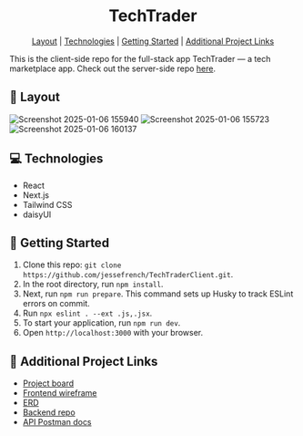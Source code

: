 <h1 align="center" style="font-weight: bold;">TechTrader</h1>

<p align="center">
<a href="#layout">Layout</a> | 
<a href="#technologies">Technologies</a> | 
<a href="#getting-started">Getting Started</a> | 
<a href="#links">Additional Project Links</a>
</p>

<p align="center">

This is the client-side repo for the full-stack app TechTrader — a tech marketplace app. Check out the server-side repo [here](https://github.com/jessefrench/TechTraderAPI).

</p>

<p align="center">

<h2 id="layout">🎨 Layout</h2>

![Screenshot 2025-01-06 155940](https://github.com/user-attachments/assets/43d41c53-94cf-454f-83d6-844682e41693)
![Screenshot 2025-01-06 155723](https://github.com/user-attachments/assets/83736048-c6a2-4b5c-a8b6-7d1b03a49617)
![Screenshot 2025-01-06 160137](https://github.com/user-attachments/assets/0782a836-4b1b-402e-83a6-991cb6ce2368)

<h2 id="technologies">💻 Technologies</h2>

- React
- Next.js
- Tailwind CSS
- daisyUI

<h2 id="getting-started">🚀 Getting Started</h2>

1. Clone this repo: `git clone https://github.com/jessefrench/TechTraderClient.git`.
2. In the root directory, run `npm install`.
3. Next, run `npm run prepare`. This command sets up Husky to track ESLint errors on commit.
4. Run `npx eslint . --ext .js,.jsx`.
5. To start your application, run `npm run dev`.
6. Open `http://localhost:3000` with your browser.

<h2 id="links">🔗 Additional Project Links</h2>

- [Project board](https://github.com/users/jessefrench/projects/6/views/1)
- [Frontend wireframe](https://www.figma.com/design/dnXNNcrtKGU1yyD63IfcTv/Tech-Trader-Wireframe?node-id=0-1&t=Qne7gCatYCAMntuQ-1)
- [ERD](https://dbdiagram.io/d/Tech-Trader-6733af0ae9daa85aca375e54)
- [Backend repo](https://github.com/jessefrench/TechTraderAPI)
- [API Postman docs](https://documenter.getpostman.com/view/33562650/2sAYBViBzx)
